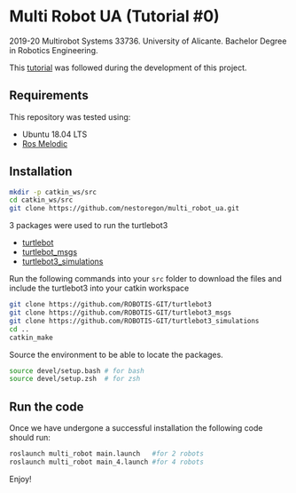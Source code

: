 # Multi Robot UA (Tutorial #0)
2019-20 Multirobot Systems 33736. University of Alicante. Bachelor Degree in Robotics Engineering.

This [tutorial](https://www.theconstructsim.com/ros-qa-130-how-to-launch-multiple-robots-in-gazebo-simulator/) was followed during the development of this project.

## Requirements
This repository was tested using:
- Ubuntu 18.04 LTS
- [Ros Melodic](http://wiki.ros.org/melodic/Installation/Ubuntu)

## Installation
```bash
mkdir -p catkin_ws/src
cd catkin_ws/src
git clone https://github.com/nestoregon/multi_robot_ua.git
```

3 packages were used to run the turtlebot3
- [turtlebot](https://github.com/ROBOTIS-GIT/turtlebot3)
- [turtlebot_msgs](https://github.com/ROBOTIS-GIT/turtlebot3_msgs)
- [turtlebot3_simulations](https://github.com/ROBOTIS-GIT/turtlebot3_simulations)

Run the following commands into your ```src``` folder to download the files and include the turtlebot3 into your catkin workspace

```bash
git clone https://github.com/ROBOTIS-GIT/turtlebot3
git clone https://github.com/ROBOTIS-GIT/turtlebot3_msgs
git clone https://github.com/ROBOTIS-GIT/turtlebot3_simulations
cd ..
catkin_make
```
Source the environment to be able to locate the packages.
```bash
source devel/setup.bash # for bash
source devel/setup.zsh  # for zsh
```

## Run the code
Once we have undergone a successful installation the following code should run:
```bash
roslaunch multi_robot main.launch   #for 2 robots
roslaunch multi_robot main_4.launch #for 4 robots
```

Enjoy!
